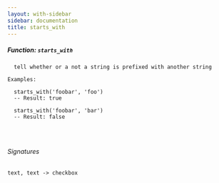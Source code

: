 ```yaml
---
layout: with-sidebar
sidebar: documentation
title: starts_with
---
```


##### Function: `starts_with`
```
  tell whether or a not a string is prefixed with another string

Examples:

  starts_with('foobar', 'foo')
  -- Result: true

  starts_with('foobar', 'bar')
  -- Result: false




```

###### Signatures
    text, text -> checkbox

